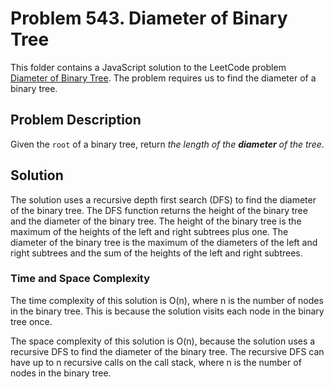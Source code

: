 # Problem 543. Diameter of Binary Tree

This folder contains a JavaScript solution to the LeetCode problem [Diameter of Binary Tree](https://leetcode.com/problems/diameter-of-binary-tree/). The problem requires us to find the diameter of a binary tree.

## Problem Description

Given the `root` of a binary tree, return *the length of the **diameter** of the tree*.

## Solution

The solution uses a recursive depth first search (DFS) to find the diameter of the binary tree. The DFS function returns the height of the binary tree and the diameter of the binary tree. The height of the binary tree is the maximum of the heights of the left and right subtrees plus one. The diameter of the binary tree is the maximum of the diameters of the left and right subtrees and the sum of the heights of the left and right subtrees.

### Time and Space Complexity

The time complexity of this solution is O(n), where n is the number of nodes in the binary tree. This is because the solution visits each node in the binary tree once.

The space complexity of this solution is O(n), because the solution uses a recursive DFS to find the diameter of the binary tree. The recursive DFS can have up to n recursive calls on the call stack, where n is the number of nodes in the binary tree.
